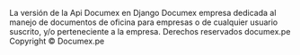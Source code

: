La versión de la Api Documex en Django
Documex empresa dedicada al manejo de documentos de oficina para empresas o de cualquier usuario suscrito, y/o perteneciente a la empresa.
Derechos reservados documex.pe
Copyright © Documex.pe